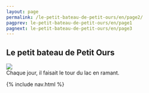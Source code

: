 ```yaml
---
layout: page
permalink: /le-petit-bateau-de-petit-ours/en/page2/
pagprev: le-petit-bateau-de-petit-ours/en/page1
pagnext: le-petit-bateau-de-petit-ours/en/page3
---
```


## Le petit bateau de Petit Ours

<img src="{{ site.baseurl }}/img/le-petit-bateau-de-petit-ours/page2.jpg"/>

<div class="childbook-text">
Chaque jour, il faisait le tour du lac en ramant.
</div>

{% include nav.html %}
